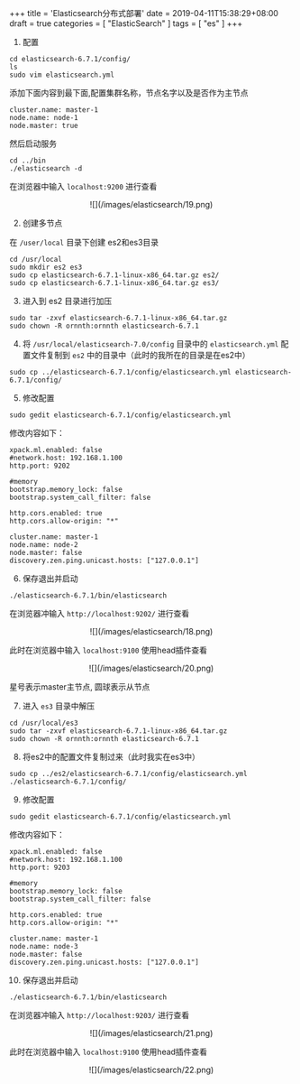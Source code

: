 +++
title = 'Elasticsearch分布式部署'
date = 2019-04-11T15:38:29+08:00
draft = true
categories = [ "ElasticSearch" ]
tags = [ "es" ]
+++


1. 配置

```
cd elasticsearch-6.7.1/config/
ls
sudo vim elasticsearch.yml 
```

添加下面内容到最下面,配置集群名称，节点名字以及是否作为主节点

```
cluster.name: master-1
node.name: node-1
node.master: true
```

然后启动服务

```
cd ../bin
./elasticsearch -d
```

在浏览器中输入 `localhost:9200` 进行查看

<div align=center>
![](/images/elasticsearch/19.png)
</div>

2. 创建多节点

在 `/user/local` 目录下创建 es2和es3目录

```
cd /usr/local
sudo mkdir es2 es3
sudo cp elasticsearch-6.7.1-linux-x86_64.tar.gz es2/
sudo cp elasticsearch-6.7.1-linux-x86_64.tar.gz es3/
```

3. 进入到 es2 目录进行加压

```
sudo tar -zxvf elasticsearch-6.7.1-linux-x86_64.tar.gz 
sudo chown -R ornnth:ornnth elasticsearch-6.7.1
```

4. 将 `/usr/local/elasticsearch-7.0/config` 目录中的 `elasticsearch.yml` 配置文件复制到 `es2` 中的目录中（此时的我所在的目录是在es2中）

```
sudo cp ../elasticsearch-6.7.1/config/elasticsearch.yml elasticsearch-6.7.1/config/
```

5. 修改配置

```
sudo gedit elasticsearch-6.7.1/config/elasticsearch.yml 
```

修改内容如下：

```
xpack.ml.enabled: false
#network.host: 192.168.1.100
http.port: 9202

#memory
bootstrap.memory_lock: false
bootstrap.system_call_filter: false

http.cors.enabled: true
http.cors.allow-origin: "*"

cluster.name: master-1
node.name: node-2
node.master: false
discovery.zen.ping.unicast.hosts: ["127.0.0.1"]
```

6. 保存退出并启动

```
./elasticsearch-6.7.1/bin/elasticsearch
```

在浏览器冲输入 `http://localhost:9202/` 进行查看

<div align=center>
![](/images/elasticsearch/18.png)
</div>

此时在浏览器中输入 `localhost:9100` 使用head插件查看

<div align=center>
![](/images/elasticsearch/20.png)
</div>

星号表示master主节点, 圆球表示从节点

7. 进入 `es3` 目录中解压

```
cd /usr/local/es3
sudo tar -zxvf elasticsearch-6.7.1-linux-x86_64.tar.gz 
sudo chown -R ornnth:ornnth elasticsearch-6.7.1
```

8. 将es2中的配置文件复制过来（此时我实在es3中）

```
sudo cp ../es2/elasticsearch-6.7.1/config/elasticsearch.yml ./elasticsearch-6.7.1/config/
```

9. 修改配置

```
sudo gedit elasticsearch-6.7.1/config/elasticsearch.yml 
```

修改内容如下：

```
xpack.ml.enabled: false
#network.host: 192.168.1.100
http.port: 9203

#memory
bootstrap.memory_lock: false
bootstrap.system_call_filter: false

http.cors.enabled: true
http.cors.allow-origin: "*"

cluster.name: master-1
node.name: node-3
node.master: false
discovery.zen.ping.unicast.hosts: ["127.0.0.1"]
```

10. 保存退出并启动

```
./elasticsearch-6.7.1/bin/elasticsearch
```

在浏览器冲输入 `http://localhost:9203/` 进行查看

<div align=center>
![](/images/elasticsearch/21.png)
</div>

此时在浏览器中输入 `localhost:9100` 使用head插件查看

<div align=center>
![](/images/elasticsearch/22.png)
</div>
